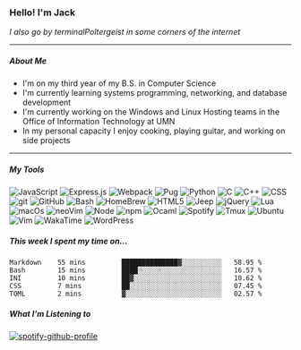 ### Hello! I'm Jack 
*I also go by terminalPoltergeist in some corners of the internet*

---

##### About Me
- I'm on my third year of my B.S. in Computer Science
- I'm currently learning systems programming, networking, and database development
- I'm currently working on the Windows and Linux Hosting teams in the Office of Information Technology at UMN
- In my personal capacity I enjoy cooking, playing guitar, and working on side projects

---

##### My Tools
<p>
    <img alt="JavaScript" src="https://img.shields.io/badge/-JavaScript-F7DF1E?logo=javascript&style=flat-square&logoColor=white" />
    <img alt="Express.js" src="https://img.shields.io/badge/express.js-%23404d59.svg?style=flat-square&logo=express&logoColor=%2361DAFB"/>
    <img alt="Webpack" src="https://img.shields.io/badge/webpack-%238DD6F9.svg?style=flat-square&logo=webpack&logoColor=black"/>
    <img alt="Pug" src="https://img.shields.io/badge/Pug-FFF?style=flat-square&logo=pug&logoColor=A86454"/>
    <ing alt="MySQL" src="https://img.shields.io/badge/mysql-%2300f.svg?style=flat-square&logo=mysql&logoColor=white"/>
    <img alt="Python" src="https://img.shields.io/badge/-Python-3776AB?logo=python&style=flat-square&logoColor=white"/>
    <img alt="C" src="https://img.shields.io/badge/-C lang-A8B9CC?logo=c&style=flat-square&logoColor=white"/>
    <img alt="C++" src="https://img.shields.io/badge/-C++-00599C?logo=cplusplus&style=flat-square&logoColor=white"/>
    <img alt="CSS" src="https://img.shields.io/badge/-CSS-1572B6?logo=css3&style=flat-square&logoColor=white"/>
    <img alt="git" src="https://img.shields.io/badge/-git-F05032?logo=git&style=flat-square&logoColor=white"/>
    <img alt="GitHub" src="https://img.shields.io/badge/-GitHub-181717?logo=github&style=flat-square&logoColor=white"/>
    <img alt="Bash" src="https://img.shields.io/badge/-Bash-4EAA25?logo=gnubash&style=flat-square&logoColor=white"/>
    <img alt="HomeBrew" src="https://img.shields.io/badge/-HomeBrew-FBB040?logo=homebrew&style=flat-square&logoColor=white"/>
    <img alt="HTML5" src="https://img.shields.io/badge/-HTML5-E34F26?logo=html5&style=flat-square&logoColor=white"/>
    <img alt="Jeep" src="https://img.shields.io/badge/-Jeep-000000?logo=jeep&style=flat-square&logoColor=white"/>
    <img alt="jQuery" src="https://img.shields.io/badge/-jQuery-0769AD?logo=jquery&style=flat-square&logoColor=white"/>
    <img alt="Lua" src="https://img.shields.io/badge/-Lua-2C2D72?logo=lua&style=flat-square&logoColor=white"/>
    <img alt="macOs" src="https://img.shields.io/badge/-macOS-000000?logo=macos&style=flat-square&logoColor=white"/>
    <img alt="neoVim" src="https://img.shields.io/badge/-neoVim-57A143?logo=neovim&style=flat-square&logoColor=white"/>
    <img alt="Node" src="https://img.shields.io/badge/-Node-339933?logo=node.js&style=flat-square&logoColor=white"/>
    <img alt="npm" src="https://img.shields.io/badge/-npm-CB3837?logo=npm&style=flat-square&logoColor=white"/>
    <img alt="Ocaml" src="https://img.shields.io/badge/-Ocaml-EC6813?logo=ocaml&style=flat-square&logoColor=white"/>
    <img alt="Spotify" src="https://img.shields.io/badge/-Spotify-1DB954?logo=spotify&style=flat-square&logoColor=white"/>
    <img alt="Tmux" src="https://img.shields.io/badge/-Tmux-1BB91F?logo=tmux&style=flat-square&logoColor=white"/>
    <img alt="Ubuntu" src="https://img.shields.io/badge/-Ubuntu-E95420?logo=ubuntu&style=flat-square&logoColor=white"/>
    <img alt="Vim" src="https://img.shields.io/badge/-Vim-019733?logo=vim&style=flat-square&logoColor=white"/>
    <img alt="WakaTime" src="https://img.shields.io/badge/-WakaTime-000000?logo=wakatime&style=flat-square&logoColor=white"/>
    <img alt="WordPress" src="https://img.shields.io/badge/-WordPress-21759B?logo=wordpress&style=flat-square&logoColor=white"/>
</p>

##### This week I spent my time on...
<!--START_SECTION:waka-->

```text
Markdown    55 mins         ██████████████▓░░░░░░░░░░   58.95 %
Bash        15 mins         ████░░░░░░░░░░░░░░░░░░░░░   16.57 %
INI         10 mins         ██▓░░░░░░░░░░░░░░░░░░░░░░   10.62 %
CSS         7 mins          ██░░░░░░░░░░░░░░░░░░░░░░░   07.45 %
TOML        2 mins          ▓░░░░░░░░░░░░░░░░░░░░░░░░   02.57 %
```

<!--END_SECTION:waka-->

##### What I'm Listening to
[![spotify-github-profile](https://spotify-github-profile.vercel.app/api/view?uid=jack.nemitz&cover_image=true&theme=natemoo-re&show_offline=true&bar_color=53b14f&bar_color_cover=false&background_color=121212FF)](https://spotify-github-profile.vercel.app/api/view?uid=jack.nemitz&redirect=true)


